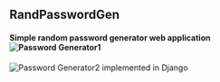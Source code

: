 ## RandPasswordGen

#### Simple random password generator web application ![Password Generator1](https://user-images.githubusercontent.com/59889139/132158407-cad71037-65c9-4385-926e-3eeac7b491f1.PNG)
![Password Generator2](https://user-images.githubusercontent.com/59889139/132158410-3302eadc-c5ff-42ad-a08c-41b2ddba3265.PNG)
implemented in Django

